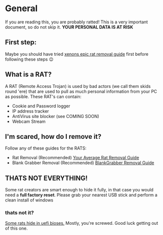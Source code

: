 # General
If you are reading this, you are probably ratted! This is a very important document, so do not skip it. **YOUR PERSONAL DATA IS AT RISK**

## First step:
Maybe you should have tried [xenons epic rat removal guide](https://xenonorsomething.github.io/RatRemoval) first before following these steps :wink:

## What is a RAT?
A RAT (Remote Access Trojan) is used by bad actors (we call them skids round 'ere) that are used to pull as much personal information from your PC as possible.
These RAT's can contain:
- Cookie and Password logger
- IP address tracker
- AntiVirus site blocker (see COMING SOON)
- Webcam Stream

## I'm scared, how do I remove it?

Follow any of these guides for the RATS:

- Rat Removal (Recommended) [Your Average Rat Removal Guide](https://liquidsquid1.github.io/rat-removal/rats/generic)
- Blank Grabber Removal (Recommended) [BlankGrabber Removal Guide](https://liquidsquid1.github.io/rat-removal/rats/blankgrabber)

## THATS NOT EVERYTHING!

Some rat creators are smart enough to hide it fully, in that case you would need a **full factory reset**. Please grab your nearest USB stick and perform a clean install of windows

### thats not it?

[Some rats hide in uefi bioses.](https://www.kaspersky.co.uk/blog/logofail-uefi-vulnerabilities/27098/) Mostly, you're screwed. Good luck getting out of this one.

